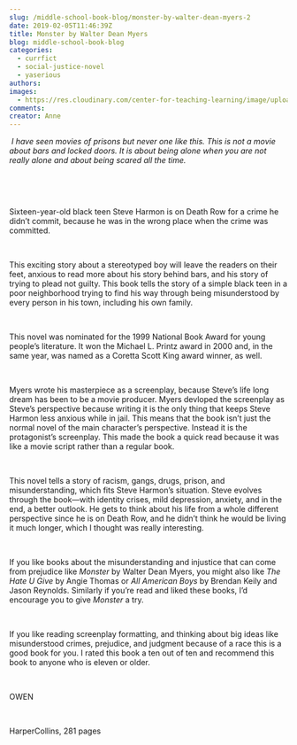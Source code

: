 ```yaml
---
slug: /middle-school-book-blog/monster-by-walter-dean-myers-2
date: 2019-02-05T11:46:39Z
title: Monster by Walter Dean Myers
blog: middle-school-book-blog
categories:
  - currfict
  - social-justice-novel
  - yaserious
authors:
images:
  - https://res.cloudinary.com/center-for-teaching-learning/image/upload/v1659700621/monster.jpg.jpg
comments:
creator: Anne
---
```


<p><em> I have seen movies of prisons but never one like this. This is not a movie about bars and locked doors. It is about being alone when you are not really alone and about being scared all the time.</em></p>
<!-- /wp:paragraph --><br /><!-- wp:image {"id":1535,"align":"left"} -->
<div class="wp-block-image"><figure class="alignleft"/></div>
<!-- /wp:image --><br /><!-- wp:paragraph -->
<p>Sixteen-year-old black teen Steve Harmon is on Death Row for a crime he didn’t commit, because he was in the wrong place when the crime was committed.</p>
<!-- /wp:paragraph --><br /><!-- wp:paragraph -->
<p>This exciting story about a stereotyped boy will leave the
readers on their feet, anxious to read more about his story behind bars, and
his story of trying to plead not guilty. This book tells the story of a simple
black teen in a poor neighborhood trying to find his way through being
misunderstood by every person in his town, including his own family.</p>
<!-- /wp:paragraph --><br /><!-- wp:paragraph -->
<p>This novel was nominated for the 1999 National Book Award for young people’s literature. It won the Michael L. Printz award in 2000 and, in the same year, was named as a Coretta Scott King award winner, as well. </p>
<!-- /wp:paragraph --><br /><!-- wp:paragraph -->
<p>Myers wrote his masterpiece as a screenplay, because Steve’s
life long dream has been to be a movie producer. Myers devloped the screenplay
as Steve’s perspective because writing it is the only thing that keeps Steve
Harmon less anxious while in jail. This means that the book isn’t just the normal
novel of the main character’s perspective. Instead it is the protagonist’s
screenplay. This made the book a quick read because it was like a movie script
rather than a regular book.</p>
<!-- /wp:paragraph --><br /><!-- wp:paragraph -->
<p>This novel tells a story of racism, gangs, drugs, prison,
and misunderstanding, which fits Steve Harmon’s situation. Steve evolves
through the book—with identity crises, mild depression, anxiety, and in the
end, a better outlook. He gets to think about his life from a whole different
perspective since he is on Death Row, and he didn’t think he would be living it
much longer, which I thought was really interesting.</p>
<!-- /wp:paragraph --><br /><!-- wp:paragraph -->
<p>If you like books about the misunderstanding and injustice
that can come from prejudice like <em>Monster
</em>by Walter Dean Myers, you might also like <em>The</em> <em>Hate U Give</em> by Angie
Thomas or <em>All American Boys</em> by Brendan
Keily and Jason Reynolds. Similarly if you’re read and liked these books, I’d
encourage you to give <em>Monster </em>a try.</p>
<!-- /wp:paragraph --><br /><!-- wp:paragraph -->
<p>If you like reading screenplay formatting, and thinking
about big ideas like misunderstood crimes, prejudice, and judgment because of a
race this is a good book for you. I rated this book a ten out of ten and recommend
this book to anyone who is eleven or older.</p>
<!-- /wp:paragraph --><br /><!-- wp:paragraph -->
<p>OWEN</p>
<!-- /wp:paragraph --><br /><!-- wp:paragraph -->
<p>HarperCollins, 281 pages</p>
<!-- /wp:paragraph -->
